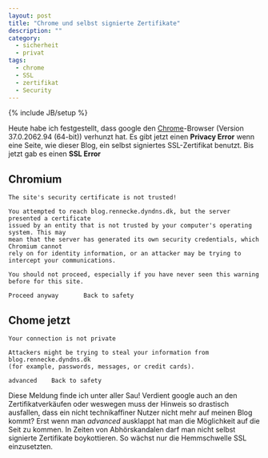 ```yaml
---
layout: post
title: "Chrome und selbst signierte Zertifikate"
description: ""
category: 
  - sicherheit
  - privat
tags:
  - chrome
  - SSL
  - zertifikat
  - Security
---
```

{% include JB/setup %}

Heute habe ich festgestellt, dass google den [Chrome]-Browser (Version 37.0.2062.94 (64-bit)) 
verhunzt hat. Es gibt jetzt einen **Privacy Error** wenn eine Seite, wie dieser Blog, 
ein selbst signiertes SSL-Zertifikat benutzt. Bis jetzt gab es einen **SSL Error**


## Chromium ##

    The site's security certificate is not trusted!
    
    You attempted to reach blog.rennecke.dyndns.dk, but the server presented a certificate
    issued by an entity that is not trusted by your computer's operating system. This may 
    mean that the server has generated its own security credentials, which Chromium cannot 
    rely on for identity information, or an attacker may be trying to intercept your communications.
    
    You should not proceed, especially if you have never seen this warning before for this site.
    
    Proceed anyway       Back to safety



## Chome jetzt ##

    Your connection is not private
    
    Attackers might be trying to steal your information from blog.rennecke.dyndns.dk 
    (for example, passwords, messages, or credit cards).

    advanced    Back to safety


Diese Meldung finde ich unter aller Sau! Verdient google auch an den Zertifikatverkäufen oder weswegen
muss der Hinweis so drastisch ausfallen, dass ein nicht technikaffiner Nutzer nicht mehr auf meinen
Blog kommt? Erst wenn man *advanced* ausklappt hat man die Möglichkeit auf die Seit zu kommen. In
Zeiten von Abhörskandalen darf man nicht selbst signierte Zertifikate boykottieren. So wächst nur
die Hemmschwelle SSL einzusetzten.




[Chrome]: http://www.google.de/intl/de/chrome/browser/
